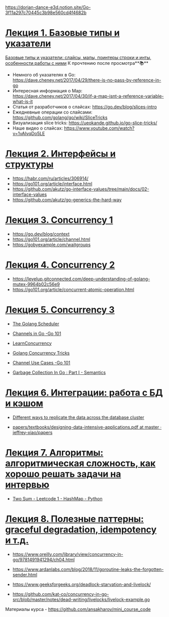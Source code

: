 https://dorian-dance-e3d.notion.site/Go-3f11a297c70445c3b98e560cd4f4682b
# [Лекция 1. Базовые типы и указатели](https://www.youtube.com/watch?v=j6-nO2kWCpA)
[Базовые типы и указатели: слайсы, мапы, поинтеры строки и инты, особенности работы с ними](https://thread-antique-684.notion.site/bde78cbcd20f4ddb96f89a2ace8c7231)
К прочтению после просмотра**📚**

- Немного об указателях в Go: https://dave.cheney.net/2017/04/29/there-is-no-pass-by-reference-in-go
- Интересная информация о Map: https://dave.cheney.net/2017/04/30/if-a-map-isnt-a-reference-variable-what-is-it
- Статья от разработчиков о слайсах: https://go.dev/blog/slices-intro
- Ежедневные операции со слайсами: https://github.com/golang/go/wiki/SliceTricks
- Визуализация slice tricks: https://ueokande.github.io/go-slice-tricks/
- Наше видео о слайсах: https://www.youtube.com/watch?v=1vAIvqDo5LE

# [Лекция 2. Интерфейсы и структуры](https://www.youtube.com/watch?v=h3nqmJ7l04o)

- https://habr.com/ru/articles/306914/
- https://go101.org/article/interface.html
- https://github.com/akutz/go-interface-values/tree/main/docs/02-interface-values
- https://github.com/akutz/go-generics-the-hard-way

# [Лекция 3. Concurrency 1](https://www.youtube.com/watch?v=jF18ggLhG8M)

- https://go.dev/blog/context
- https://go101.org/article/channel.html
- https://gobyexample.com/waitgroups

# [Лекция 4. Concurrency 2](https://www.youtube.com/watch?v=z0iJ-S_wYwk)
- https://levelup.gitconnected.com/deep-understanding-of-golang-mutex-9964b02c56e9
- https://go101.org/article/concurrent-atomic-operation.html

# [Лекция 5. Concurrency 3](https://www.youtube.com/watch?v=GqddMRDRbOM)

-    [The Golang Scheduler](https://www.kelche.co/blog/go/golang-scheduling/)
    
-    [Channels in Go -Go 101](https://go101.org/article/channel.html)
    
-    [LearnConcurrency](https://github.com/golang/go/wiki/LearnConcurrency)
    
-    [Golang Concurrency Tricks](http://udhos.github.io/golang-concurrency-tricks/)
    
-    [Channel Use Cases -Go 101](https://go101.org/article/channel-use-cases.html)
    
-    [Garbage Collection In Go : Part I - Semantics](https://www.ardanlabs.com/blog/2018/12/garbage-collection-in-go-part1-semantics.html)

# [Лекция 6. Интеграции: работа с БД и кэшом](https://www.youtube.com/watch?v=Ai6mKfFYReY)

-  [Different ways to replicate the data across the database cluster](https://arpitbhayani.me/blogs/replication-strategies)

-  [papers/textbooks/designing-data-intensive-applications.pdf at master · jeffrey-xiao/papers](https://github.com/jeffrey-xiao/papers/blob/master/textbooks/designing-data-intensive-applications.pdf)

# [Лекция 7. Алгоритмы: алгоритмическая сложность, как хорошо решать задачи на интервью](https://www.youtube.com/watch?v=uOEkduCPS98)

-  [Two Sum - Leetcode 1 - HashMap - Python](https://www.youtube.com/watch?v=KLlXCFG5TnA&list=PLot-Xpze53ldVwtstag2TL4HQhAnC8ATf)

# [Лекция 8. Полезные паттерны: graceful degradation, idempotency и т.д.](https://www.youtube.com/watch?v=5atLOpZPd38)

-  https://www.oreilly.com/library/view/concurrency-in-go/9781491941294/ch04.html

-  https://www.ardanlabs.com/blog/2018/11/goroutine-leaks-the-forgotten-sender.html

-  https://www.geeksforgeeks.org/deadlock-starvation-and-livelock/

-  https://github.com/kat-co/concurrency-in-go-src/blob/master/notes/dead-writing/livelocks/livelock-example.go


Материалы курса - https://github.com/ansakharov/mini_course_code